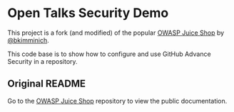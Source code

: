 # Open Talks Security Demo

This project is a fork (and modified) of the popular [OWASP Juice Shop](https://github.com/bkimminich/juice-shop) by [@bkimminich](https://github.com/bkimminich).

This code base is to show how to configure and use GitHub Advance Security in a repository.

## Original README

Go to the [OWASP Juice Shop](https://github.com/bkimminich/juice-shop) repository to view the public documentation.
